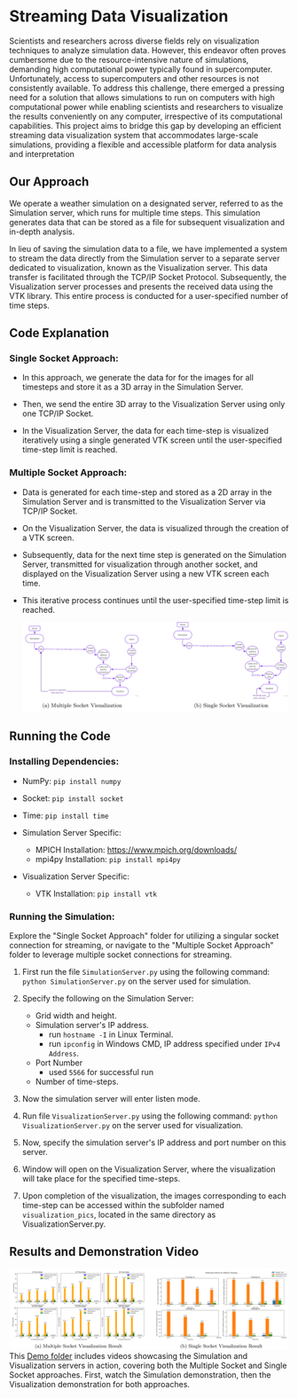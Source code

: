 # Streaming Data Visualization 

Scientists and researchers across diverse fields rely on visualization techniques to analyze simulation data. However, this endeavor often proves cumbersome due to the resource-intensive nature of simulations, demanding high computational power typically found in supercomputer. Unfortunately, access to supercomputers and other resources is not consistently available. To address this challenge, there emerged a pressing need for a solution that
allows simulations to run on computers with high computational power while enabling scientists and researchers to visualize the results conveniently on any computer, irrespective of its computational capabilities. This project aims to bridge this gap by developing an efficient streaming data visualization system that accommodates large-scale simulations, providing a flexible and accessible platform for data analysis and interpretation

## Our Approach
We operate a weather simulation on a designated server, referred to as the Simulation server, which runs for multiple time steps. This simulation generates data that can be stored as a file for subsequent visualization and in-depth analysis.

In lieu of saving the simulation data to a file, we have implemented a system to stream the data directly from the Simulation server to a separate server dedicated to visualization, known as the Visualization server. This data transfer is facilitated through the TCP/IP Socket Protocol. Subsequently, the Visualization server processes and presents the received data using the VTK library. This entire process is conducted for a user-specified number of time steps.

## Code Explanation

### Single Socket Approach:

- In this approach, we generate the data for for the images for all timesteps and store it as a 3D array in the Simulation Server.

- Then, we send the entire 3D array to the Visualization Server using only one TCP/IP Socket.

- In the Visualization Server, the data for each time-step is visualized iteratively using a single generated VTK screen until the user-specified time-step limit is reached.

### Multiple Socket Approach:

- Data is generated for each time-step and stored as a 2D array in the Simulation Server and is transmitted to the Visualization Server via TCP/IP Socket. 

- On the Visualization Server, the data is visualized through the creation of a VTK screen.

- Subsequently, data for the next time step is generated on the Simulation Server, transmitted for visualization through another socket, and displayed on the Visualization Server using a new VTK screen each time.

- This iterative process continues until the user-specified time-step limit is reached.

  ![Visual Representation of both Approaches](https://github.com/ajiteshshree/Streaming-Data-Visualization/blob/main/Extras/img1.png)

## Running the Code

### Installing Dependencies:

- NumPy: `pip install numpy`
- Socket: `pip install socket`
- Time: `pip install time`

- Simulation Server Specific:

    - MPICH Installation: https://www.mpich.org/downloads/
    - mpi4py Installation: `pip install mpi4py`

- Visualization Server Specific:
    - VTK Installation: `pip install vtk`

### Running the Simulation:

Explore the "Single Socket Approach" folder for utilizing a singular socket connection for streaming, or navigate to the "Multiple Socket Approach" folder to leverage multiple socket connections for streaming.

1. First run the file `SimulationServer.py` using the following command: `python SimulationServer.py` on the server used for simulation.

2. Specify the following on the Simulation Server: 
    - Grid width and height.
    - Simulation server's IP address. 
        - run `hostname -I` in Linux Terminal.
        - run `ipconfig` in Windows CMD, IP address specified under `IPv4 Address`.
    - Port Number 
        - used `5566` for successful run
    - Number of time-steps.

3. Now the simulation server will enter listen mode.

4. Run file `VisualizationServer.py` using the following command: `python VisualizationServer.py` on the server used for visualization.

5. Now, specify the simulation server's IP address and port number on this server.

6. Window will open on the Visualization Server, where the visualization will take place for the specified time-steps.

7. Upon completion of the visualization, the images corresponding to each time-step can be accessed within the subfolder named `visualization_pics`, located in the same directory as VisualizationServer.py.

## Results and Demonstration Video

![Results of both Approaches](https://github.com/ajiteshshree/Streaming-Data-Visualization/blob/main/Extras/img2.png)
<br>
This <a href = 'https://drive.google.com/drive/folders/1jIpG7jBaMZ91HooAft1LkuWz6n_YAwHV?usp=sharing'>Demo folder</a>  includes videos showcasing the Simulation and Visualization servers in action, covering both the Multiple Socket and Single Socket approaches. First, watch the Simulation  demonstration, then the Visualization demonstration for both approaches.</br>
